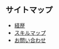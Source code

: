 ## サイトマップ

- [経歴](https://soiroll.github.io/profile.github.io/about/) 
- [スキルマップ](https://soiroll.github.io/profile.github.io/skillmap/)
- [お問い合わせ](https://soiroll.github.io/profile.github.io/contact/)


